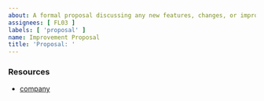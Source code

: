 ```yaml
---
about: A formal proposal discussing any new features, changes, or improvements to the project.
assignees: [ FL03 ]
labels: [ 'proposal' ]
name: Improvement Proposal
title: 'Proposal: '
---
```



### Resources

- [company](https://github.com/scattered-systems)
